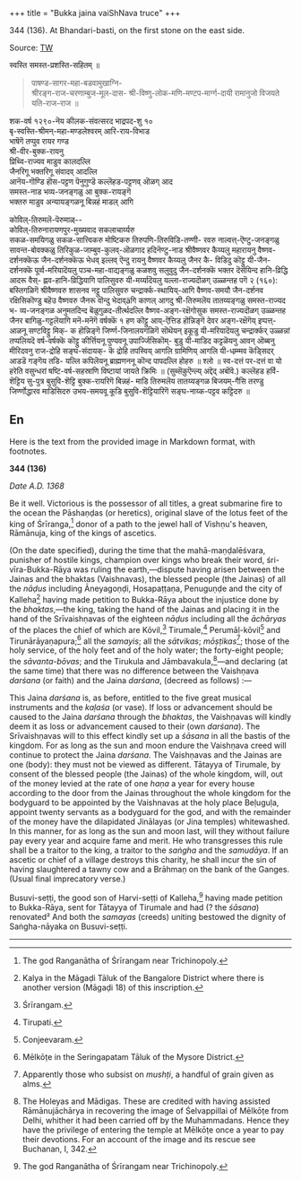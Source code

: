 +++
title = "Bukka jaina vaiShNava truce"
+++

344 (136). At Bhandari-basti, on the first stone on the east side.



Source: [TW](https://archive.org/details/epigraphiacarna02myso/page/n381/mode/2up?q=1290)

स्वस्ति समस्त-प्रशस्ति-सहितम् ॥  

> पाषण्ड-सागर-महा-बडवामुखाग्नि-  
श्रीरङ्ग-राज-चरणाम्बुज-मूल-दास-
श्री-विष्णु-लोक-मणि-मण्टप-मार्ग्ग-दायी रामानुजो विजयते यति-राज-राज ॥

शक-वर्ष १२९०-नॆय कीलक-संवत्सरद भाद्रपद-शु १०  
बृ-स्वस्ति-श्रीमन्-महा-मण्डलेश्वरम् आरि-राय-विभाड  
भाषॆगॆ तप्पुव रायर गण्ड  
श्री-वीर-बुक्क-रायनु  
प्रिथ्वि-राज्यव माडुव कालदल्लि  
जैनरिगू भक्तरिगू संवादव् आदल्लि  
आनॆय-गॊण्डि हॊस-पट्टण पॆनुगुण्डॆ कल्लॆहड-पट्टणव् ऒळग् आद  
समस्त-नाड भव्य-जनङ्गळु आ बुक्क-रायङ्गॆ  
भक्तरु माडुव अन्यायङ्गळनू बिन्नहं माडल् आगि  

कोविल्-तिरुमलॆ-पॆरुमाळ्--  
कोविल्-तिरुनारायणपुर-मुख्यवाद सकलाचार्य्यरु  
सकळ-समयिगळु सकळ-सात्त्विकरु मोष्टिकरु तिरुपणि-तिरुविडि-तण्णी-
रवरु नाल्वत्त्-ऎण्टु-जनङ्गळु सावन्त-बोवक्कळु तिरिकुळ-जाम्बुव-कुलव्-ऒळगाद हदिनॆण्टु-नाड श्रीवैष्णवर कैय्यलु महारायनु वैष्णव-दर्शनक्कॆऊ
जैन-दर्शनक्कॆऊ भेधव् इल्लव् ऎन्दु रायनु वैष्णवर कैय्यलु जैनर कै-
विडिदु कॊट्टु यी-जैन-दर्शनक्कॆ पूर्व्व-मरियादॆयलु पञ्च-महा-वाद्यङ्गळु कळशवु सलुवुदु जैन-दर्शनक्कॆ भक्तर दॆसॆयिन्द हानि-व्रिद्धि आदरू वैस्-
ह्णव-हानि-व्रिद्धियागि पालिसुवरु यी-मर्य्यादॆयलु यल्ला-राज्यदॊळग् उळ्ळन्तह
पगॆ २ (१६०):
बस्तिगळिगॆ श्रीवैष्णवरु शासनव नट्टु पालिसुवरु चन्द्रार्क्क-स्थायिय्-आगि
वैष्णव-समयौ जैन-दर्शनव रक्षिसिकॊण्डु बहॆउ वैष्णवरु जैनरू
वॊन्दु भेदाव्äगि काणल् आगदु श्री-तिरुमलॆय तातय्यङ्गळु समस्त-राज्यद भ-
व्य-जनङ्गळ अनुमतदिन्द बॆळुगुळद-तीर्त्थदल्लि वैष्णव-अङ्ग-रक्षॆगोसुक समस्त-राज्यदॊळग् उळ्ळन्तह जैनर बागिळु-गट्टलॆयागि मनॆ-मनॆगॆ वर्षक्कॆ १
हण कॊट्टु आय्-ऎत्तिड हॊन्निङ्गॆ देवर अङ्ग-रक्षॆगॆय् इप्पत्त्-आळनू सण्टविट्टु मिक्-
क हॊन्निङ्गॆ जिर्ण्ण-जिनालयगळिगॆ सॊथॆयन् इकूडु यी-मरियादॆयलु चन्द्रार्क्कर्
उळ्ळन्नां तप्पलियदॆ वर्ष-वर्षक्कॆ कॊट्टु कीर्त्तियनू पुण्यवनू उपार्ज्जिसिकॊम्-
बुडु यी-माडिद कट्टळॆयनु आवन् ऒब्बनु मीरिदवनु राज-द्रोहि सङ्घ-संदायक्-
कॆ द्रोहि तपस्विय् आगलि ग्रामिणिय् आगलि यी-धम्र्म्मव कॆड्सिदर् आडडॆ गङ्गॆय तडि-
यल्लि कपिलॆयनू ब्राह्मणननू कॊन्द पापदल्लि होहरु ॥
श्लो ॥ स्व-दत्तं पर-दत्तं वा यो हरेति वसुन्धरां
षष्टि-वर्ष-सहस्राणि विष्टायां जायते क्रिमिः ॥
(सुब्सॆक़ुऎन्ल्य् अद्दॆद् अबॊवॆ.)
कल्लॆहड हर्वि-शॆट्टिय सु-पुत्र बुसुवि-शॆट्टि बुक्क-रायरिगॆ बिन्नहं-
माडि तिरुमलॆय तातय्यङ्गळ बिजयम्-गैसि तरण्डु जिर्ण्णोद्धारव माडिसिदरु
उभय-समयवू कूडि बुसुवि-शॆट्टियारिगॆ सङ्घ-नाय्क-पट्टव कट्टिदरु ॥

##  En
Here is the text from the provided image in Markdown format, with footnotes.

**344 (136)**

*Date A.D. 1368*

Be it well. Victorious is the possessor of all titles, a great submarine fire to the ocean the Pāshaṇḍas (or heretics), original slave of the lotus feet of the king of Śrīranga,[^1] donor of a path to the jewel hall of Vishṇu's heaven, Rāmānuja, king of the kings of ascetics.

(On the date specified), during the time that the mahā-maṇḍalēśvara, punisher of hostile kings, champion over kings who break their word, śri-vīra-Bukka-Rāya was ruling the earth,—dispute having arisen between the Jainas and the bhaktas (Vaishnavas), the blessed people (the Jainas) of all the *nāḍus* including Āneyagoṇḍi, Hosapaṭṭaṇa, Penuguṇḍe and the city of Kalleha[^2] having made petition to Bukka-Rāya about the injustice done by the *bhaktas*,—the king, taking the hand of the Jainas and placing it in the hand of the Srīvaishṇavas of the eighteen *nāḍus* including all the *āchāryas* of the places the chief of which are Kōvil,[^3] Tirumale,[^4] Perumāḷ-kōvil[^5] and Tirunārāyaṇapura;[^6] all the *samayis*; all the *sātvikas*; *mōṣṭikas*[^7]; those of the holy service, of the holy feet and of the holy water; the forty-eight people; the *sāvanta-bōvas*; and the Tirukula and Jāmbavakula,[^8]—and declaring (at the same time) that there was no difference between the Vaishṇava *darśana* (or faith) and the Jaina *darśana*, (decreed as follows) :—

This Jaina *darśana* is, as before, entitled to the five great musical instruments and the *kaḷaśa* (or vase). If loss or advancement should be caused to the Jaina *darśana* through the *bhaktas*, the Vaishṇavas will kindly deem it as loss or advancement caused to their (own *darśana*). The Srīvaishṇavas will to this effect kindly set up a *śāsana* in all the bastis of the kingdom. For as long as the sun and moon endure the Vaishṇava creed will continue to protect the Jaina *darśana*. The Vaishṇavas and the Jainas are one (body): they must not be viewed as different. Tātayya of Tirumale, by consent of the blessed people (the Jainas) of the whole kingdom, will, out of the money levied at the rate of one *haṇa* a year for every house according to the door from the Jainas throughout the whole kingdom for the bodyguard to be appointed by the Vaishnavas at the holy place Beḷuguḷa, appoint twenty servants as a bodyguard for the god, and with the remainder of the money have the dilapidated Jinālayas (or Jina temples) whitewashed. In this manner, for as long as the sun and moon last, will they without failure pay every year and acquire fame and merit. He who transgresses this rule shall be a traitor to the king, a traitor to the *saṅgha* and the *samudāya*. If an ascetic or chief of a village destroys this charity, he shall incur the sin of having slaughtered a tawny cow and a Brāhmaṇ on the bank of the Ganges. (Usual final imprecatory verse.)

Busuvi-seṭṭi, the good son of Harvi-seṭṭi of Kalleha,[^1] having made petition to Bukka-Rāya, sent for Tātayya of Tirumale and had (? the *śāsana*) renovated² And both the *samayas* (creeds) uniting bestowed the dignity of Saṅgha-nāyaka on Busuvi-seṭṭi.

---
[^1]: The god Ranganātha of Śrīrangam near Trichinopoly.
[^2]: Kalya in the Māgaḍi Tāluk of the Bangalore District where there is another version (Māgaḍi 18) of this inscription.
[^3]: Śrīrangam.
[^4]: Tirupati.
[^5]: Conjeevaram.
[^6]: Mēlkōṭe in the Seringapatam Tāluk of the Mysore District.
[^7]: Apparently those who subsist on *mushṭi*, a handful of grain given as alms.
[^8]: The Holeyas and Mādigas. These are credited with having assisted Rāmānujāchārya in recovering the image of Śelvappillai of Mēlkōṭe from Delhi, whither it had been carried off by the Muhammadans. Hence they have the privilege of entering the temple at Mēlkōṭe once a year to pay their devotions. For an account of the image and its rescue see Buchanan, I, 342.